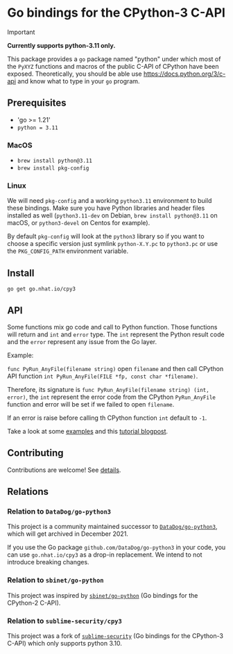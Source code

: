 # Go bindings for the CPython-3 C-API

> [!IMPORTANT]
> **Currently supports python-3.11 only.**

This package provides a ``go`` package named "python" under which most of the ``PyXYZ`` functions and macros of the 
public C-API of CPython have been exposed. Theoretically, you should be able use https://docs.python.org/3/c-api
and know what to type in your ``go`` program.

## Prerequisites

- 'go >= 1.21'
- `python = 3.11`

### MacOS
  - `brew install python@3.11`
  - `brew install pkg-config`

### Linux

We will need `pkg-config` and a working `python3.11` environment to build these bindings. Make sure you have Python 
libraries and header files installed as well (`python3.11-dev` on Debian, `brew install python@3.11` on macOS, or 
`python3-devel` on Centos for example).

By default `pkg-config` will look at the `python3` library so if you want to choose a specific version just symlink 
`python-X.Y.pc` to `python3.pc` or use the `PKG_CONFIG_PATH` environment variable.

## Install

```shell
go get go.nhat.io/cpy3
```

## API

Some functions mix go code and call to Python function. Those functions will return and `int` and `error` type. The 
`int` represent the Python result code and the `error` represent any issue from the Go layer.

Example:

`func PyRun_AnyFile(filename string)` open `filename` and then call CPython API function 
`int PyRun_AnyFile(FILE *fp, const char *filename)`.

Therefore, its signature is `func PyRun_AnyFile(filename string) (int, error)`, the `int` represent the error code from 
the CPython `PyRun_AnyFile` function and error will be set if we failed to open `filename`.

If an error is raise before calling th CPython function `int` default to `-1`.

Take a look at some [examples](examples) and this [tutorial blogpost](https://poweruser.blog/embedding-python-in-go-338c0399f3d5).

## Contributing

Contributions are welcome! See [details](CONTRIBUTING.md).  

## Relations

### Relation to `DataDog/go-python3`

This project is a community maintained successor to [`DataDog/go-python3`](https://github.com/DataDog/go-python3), which will get archived in December 2021.

If you use the Go package `github.com/DataDog/go-python3` in your code, you can use `go.nhat.io/cpy3` as a drop-in replacement. We intend to not introduce breaking changes.

### Relation to `sbinet/go-python`

This project was inspired by [`sbinet/go-python`](https://github.com/sbinet/go-python) (Go bindings for the CPython-2 C-API).

### Relation to `sublime-security/cpy3`

This project was a fork of [`sublime-security`](https://github.com/sublime-security) (Go bindings for the CPython-3 C-API) which only supports python 3.10.  
